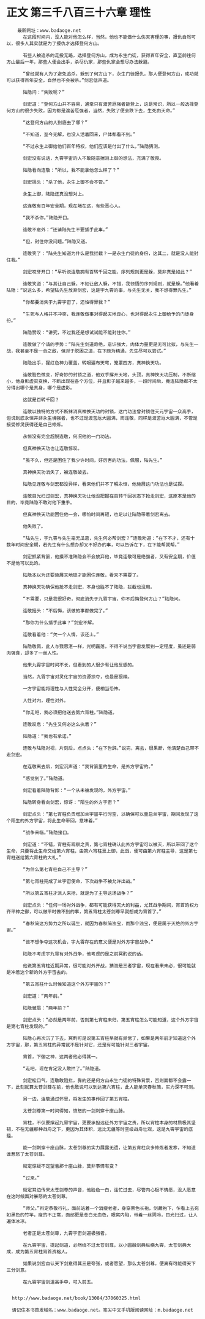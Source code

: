# 正文 第三千八百三十六章 理性
        最新网址：www.badaoge.net
          在这段时间内，没人能对他怎么样，当然，他也不能做什么伤天害理的事，报仇自然可以，很多人其实就是为了报仇才选择登何方山。
      
          有些人被追杀的走投无路，选择登何方山，成为永生门徒，获得百年安全，直至前往何方山最后一年，那些人便会出手，杀尽仇家，那些仇家会想尽办法躲避。
      
          “曾经就有人为了避免追杀，躲到了何方山下，永生门徒报仇，那人便登何方山，成功就可以获得百年安全，自然也不会被杀。”剑宏低声道。
      
          陆隐问：“失败呢？”
      
          剑宏道：“登何方山并不容易，通常只有渡苦厄强者能登上，这是常识，所以一般选择登何方山的很少失败，因为都是渡苦厄强者，当然，失败了便会跌下去，生死由天命。”
      
          “这登何方山的人到底去了哪？”
      
          “不知道，至今无解，也没人活着回来，尸体都看不到。”
      
          “不过永生上御给他们百年特权，他们应该是付出了什么。”陆隐猜测。
      
          剑宏没有说话，九霄宇宙的人不敢随意揣测上御的想法，充满了敬畏。
      
          陆隐看向连敬：“所以，我不能拿他怎么样了？”
      
          剑宏摇头：“杀了他，永生上御不会不管。”
      
          永生上御，陆隐还真没想对上。
      
          这连敬有百年安全期，现在堵在这，有些恶心人。
      
          “我不杀你。”陆隐开口。
      
          连敬不意外：“还请陆先生不要插手此事。”
      
          “但，封住你没问题。”陆隐又道。
      
          连敬笑了：“陆先生知道为什么是我拦截？一是永生门徒的身份，这其二，就是没人能封住我。”
      
          剑宏咬牙开口：“早听说连敬拥有百转千回之能，序列规则更是躲，莫非真是如此？”
      
          连敬笑道：“与其让自己躲，不如让敌人躲，不错，我领悟的序列规则，就是躲。”他看着陆隐：“说这么多，希望陆先生放弃剑宏，这是宇九霄的事，与先生无关，我不想得罪先生。”
      
          “你都要消失于九霄宇宙了，还怕得罪我？”
      
          “生死与人格并不冲突，我连敬做事对得起天地良心，也对得起永生上御给予的门徒身份。”
      
          陆隐赞叹：“讲究，不过我还是想试试能不能封住你。”
      
          连敬做了个请的手势：“陆先生剑道奇绝，意识强大，肉体力量更是无可比拟，与先生一战，我甚至不是一合之敌，但对于脱困之道，在下颇为精通，先生尽可以尝试。”
      
          陆隐出手，猩红色神力覆盖，转眼遍布天穹，笼罩四方，真神换天功。
      
          连敬脸色微变，好奇妙的封锁之道，他双手撑开天地，头顶，真神换天功压制，不断缩小，他身影虚实变换，不断出现在各个方位，并且影子越来越多，一段时间后，竟连陆隐都不太分得出哪个是真身，哪个是虚影。
      
          这就是百转千回？
      
          连敬以独特的方式不断抹消真神换天功的封锁，这门功法曾封锁住天元宇宙一众高手，但说到底永恒并非永生境强者，也不过是渡苦厄大圆满，而连敬，同样是渡苦厄大圆满，不管是接受修灵获得还是自己修炼。
      
          永恒没有完全超脱连敬，何况他的一门功法。
      
          但真神换天功也让连敬惊叹。
      
          “虽不久，但还是困住了我少许时间，好厉害的功法，佩服，陆先生。”
      
          真神换天功消失了，被连敬破去。
      
          陆隐见连敬与剑宏都没异样，看来他们并不了解永恒，他施展这门功法也是试探。
      
          连敬目光扫过剑宏，真神换天功让他没把握在百转千回状态下抢走剑宏，这原本是他的目的，毕竟陆隐不敢对他下重手。
      
          但真神换天功能困住他一会，哪怕时间再短，也足以让陆隐带着剑宏离去。
      
          他失败了。
      
          “陆先生，宇九霄与先生毫无瓜葛，先生何必帮剑宏？”连敬劝道：“在下不才，还有十数年时间安全期，若先生有什么想办却又不好办的事，可以告诉在下，在下能帮就帮。”
      
          剑宏抓紧背篓，他摸不准陆隐会不会放弃他，毕竟连敬可是绝强者，又有安全期，价值不是他可以比的。
      
          陆隐本以为还要施展天地锁才能困住连敬，看来不需要了。
      
          真神换天功确保他抢不走剑宏，本身也胜不了陆隐，拦截也没用。
      
          “不需要，只是我很好奇，彻底消失于九霄宇宙，你不后悔登何方山？”陆隐问。
      
          连敬摇头：“不后悔，该做的事都做完了。”
      
          “那你为什么插手此事？”剑宏不解。
      
          连敬看着他：“欠一个人情，该还上。”
      
          陆隐敬佩，此人与戮思湛一样，光明磊落，不得不说当宇宙发展到一定程度，虽还是弱肉强食，却多了一丝人性。
      
          他来九霄宇宙时间不长，但看到的人很少有让他反感的。
      
          当然，九霄宇宙对灵化宇宙的资源掠夺，也最是狠辣。
      
          一方宇宙能将理性与人性完全分开，便相当恐怖。
      
          人性对内，理性对外。
      
          “你走吧，我必须把他送去第六宵柱。”陆隐道。
      
          连敬叹息：“先生又何必这么执着？”
      
          陆隐道：“我也有承诺。”
      
          连敬与陆隐对视，片刻后，点点头：“在下告辞。”说完，离去，很果断，他清楚自己带不走剑宏。
      
          在连敬离去后，剑宏沉声道：“我背篓里的生命，是外方宇宙的。”
      
          “感觉到了。”陆隐道。
      
          剑宏看着陆隐背影：“一个从未被发现的，外方宇宙。”
      
          陆隐转身看向剑宏，惊讶：“陌生的外方宇宙？”
      
          剑宏点头：“第七宵柱负责增加兰宇宙平行时空，以确保可以重启兰宇宙，期间发现了这个陌生的外方宇宙，将此生命带回，意味着。”
      
          “战争来临。”陆隐接口。
      
          剑宏道：“不错，宵柱有观察之责，第七宵柱确认此外方宇宙可以被灭，所以带回了这个生命，只要将此生命交给第六宵柱，由第六宵柱禀上御，此战，便可由第六宵柱主导，这是第七宵柱送给第六宵柱的大礼。”
      
          “为什么第七宵柱自己不主导？”
      
          “第七宵柱完成了兰宇宙使命，下次战争不被允许出战。”
      
          “所以第五宵柱才派人来抢，就是为了主导这场战争？”
      
          剑宏点头：“任何一场对外战争，都有可能获得天大的利益，尤其战争期间，宵首的权力齐平神之御，可以做平时做不到的事，第五宵柱太苍剑尊早就想成为宵首了。”
      
          “春秋简这方势力之所以诞生，就因为春秋简浊宝，而那个浊宝，便是属于灭绝的外方宇宙。”
      
          “谁不想争夺这次机会，宇九霄存在的意义便是对外方宇宙战争。”
      
          陆隐不考虑宇九霄有对外战争，他考虑的是之前冥酌说的话。
      
          他说第五宵柱近期异常，很可能对外开战，猜测是三者宇宙，现在看来未必，很可能就是冲着这个新的外方宇宙去的。
      
          “第五宵柱什么时候知道这个外方宇宙的？”
      
          剑宏道：“两年前。”
      
          陆隐皱眉：“两年前？”
      
          剑宏点头：“必然是两年前，否则第七宵柱未归，第五宵柱怎么可能知道，这个外方宇宙是第七宵柱发现的。”
      
          陆隐心再次沉了下去，冥酌可是说第五宵柱早就有异常了，如果是两年前才知道这个外方宇宙，那，第五宵柱的异常就不是针对它，还是有可能针对三者宇宙。
      
          宵首，下御之神，这两者他必得其一。
      
          “走吧，现在肯定没人敢拦了。”陆隐道。
      
          剑宏松口气，连敬敢阻拦，靠的还是何方山永生门徒的特殊背景，否则面都不会露一下，此刻就算太苍剑尊在前，他也敢说可以到达第六宵柱，此人能单灭春秋简，实力深不可测。
      
          另一边，连敬通过怀思，将发生的事传回了第五宵柱。
      
          太苍剑尊第一时间得知，愤怒的一剑刺穿十座山脉。
      
          宵柱，不仅要撑起九霄宇宙，更要承担远征外方宇宙之责，所以宵柱本身的材质极其坚韧，不在无疆那种战舟之下，更因为其体积，远比无疆等时空级战舟壮观，这是九霄宇宙的底蕴。
      
          能一剑刺穿十座山脉，太苍剑尊的实力展露无遗，让第五宵柱众多修炼者发寒，不知道谁惹怒了太苍剑尊。
      
          衔定惊疑不定望着那十座山脉，莫非事情有变？
      
          “过来。”
      
          衔定耳边传来太苍剑尊的声音，他脸色一白，连忙过去，尽管内心极不情愿，没人愿意在这时候面对暴怒的太苍剑尊。
      
          “师父。”衔定恭敬行礼，面前站着一个消瘦老者，身穿黑色长袍，剑藏袍下，乍看上去宛如黑色的竹竿，瘦的不正常，面部更是苍白无血色，眼窝内陷，带着一丝阴冷，目光扫过，让人遍体冰凉。
      
          老者正是太苍剑尊，九霄宇宙剑道极强者。
      
          在九霄宇宙，提起剑道，必然绕不过太苍剑尊，以小圆融剑典纵横九霄，太苍剑典大成，成为第五宵柱宵首资格人。
      
          如果说剑宏自认天下剑意得其三是夸张，或者愿望，那么太苍剑尊，便真有可能得天下三分剑意。
      
          在九霄宇宙剑道高手中，可入前五。
      
      
      http://www.badaoge.net/book/13084/37060325.html
      
      请记住本书首发域名：www.badaoge.net。笔尖中文手机版阅读网址：m.badaoge.net